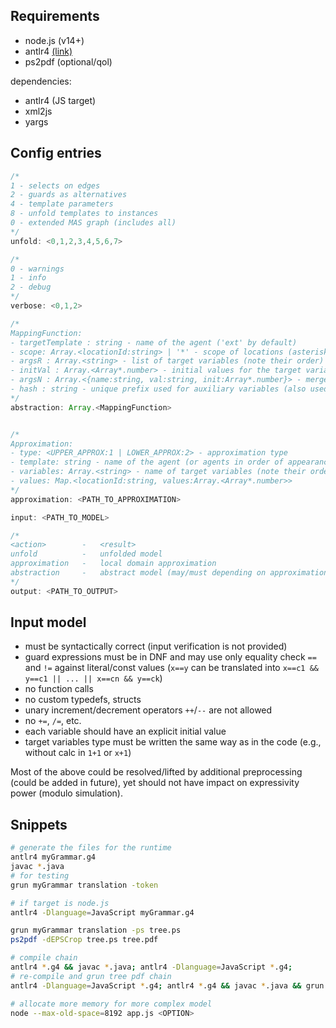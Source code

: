 

## Requirements

* node.js (v14+)
* antlr4 [(link)](https://github.com/antlr/antlr4/blob/4.6/doc/getting-started.md)
* ps2pdf (optional/qol)  


dependencies:  

* antlr4 (JS target)
* xml2js
* yargs


## Config entries

```js
/*
1 - selects on edges
2 - guards as alternatives
4 - template parameters
8 - unfold templates to instances
0 - extended MAS graph (includes all)
*/
unfold: <0,1,2,3,4,5,6,7>

/*
0 - warnings
1 - info
2 - debug
*/
verbose: <0,1,2>

/*
MappingFunction:
- targetTemplate : string - name of the agent ('ext' by default)
- scope: Array.<locationId:string> | '*' - scope of locations (asterisk for all)
- argsR : Array.<string> - list of target variables (note their order)
- initVal : Array.<Array*.number> - initial values for the target variables (ordered matching argsR)
- argsN : Array.<{name:string, val:string, init:Array*.number}> - merge variable names, evaluation function and initial values
- hash : string - unique prefix used for auxiliary variables (also used as a select identifier for index of assumed local domain element)
*/
abstraction: Array.<MappingFunction>


/*
Approximation:
- type: <UPPER_APPROX:1 | LOWER_APPROX:2> - approximation type
- template: string - name of the agent (or agents in order of appearance for ext MAS graph)
- variables: Array.<string> - name of target variables (note their order)
- values: Map.<locationId:string, values:Array.<Array*.number>> 
*/
approximation: <PATH_TO_APPROXIMATION>

input: <PATH_TO_MODEL>

/*
<action>        -   <result>
unfold          -   unfolded model 
approximation   -   local domain approximation 
abstraction     -   abstract model (may/must depending on approximation type) 
*/
output: <PATH_TO_OUTPUT>
```

## Input model 

* must be syntactically correct (input verification is not provided)
* guard expressions must be in DNF and may use only equality check `==` and `!=` against literal/const values (`x==y` can be translated into `x==c1 && y==c1 || ... || x==cn && y==ck`)
* no function calls
* no custom typedefs, structs 
* unary increment/decrement operators `++`/`--` are not allowed
* no `+=`, `/=`, etc.
* each variable should have an explicit initial value
* target variables type must be written the same way as in the code (e.g., without calc in `1+1` or `x+1`)

Most of the above could be resolved/lifted by additional preprocessing (could be added in future), yet should not have impact on expressivity power (modulo simulation).

<!-- For the ext MAS graph approximation it is worth to run upper-approximation per non-target variables (i.e. without vector) along the way -->

## Snippets


```sh
# generate the files for the runtime
antlr4 myGrammar.g4
javac *.java
# for testing
grun myGrammar translation -token
```

```sh
# if target is node.js
antlr4 -Dlanguage=JavaScript myGrammar.g4
```

```sh
grun myGrammar translation -ps tree.ps
ps2pdf -dEPSCrop tree.ps tree.pdf
```  

```sh
# compile chain
antlr4 *.g4 && javac *.java; antlr4 -Dlanguage=JavaScript *.g4;
# re-compile and grun tree pdf chain
antlr4 -Dlanguage=JavaScript *.g4; antlr4 *.g4 && javac *.java && grun yag translation test.txt -ps tree.ps && ps2pdf -dEPSCrop tree.ps tree.pdf
```

```sh
# allocate more memory for more complex model
node --max-old-space=8192 app.js <OPTION>
```
